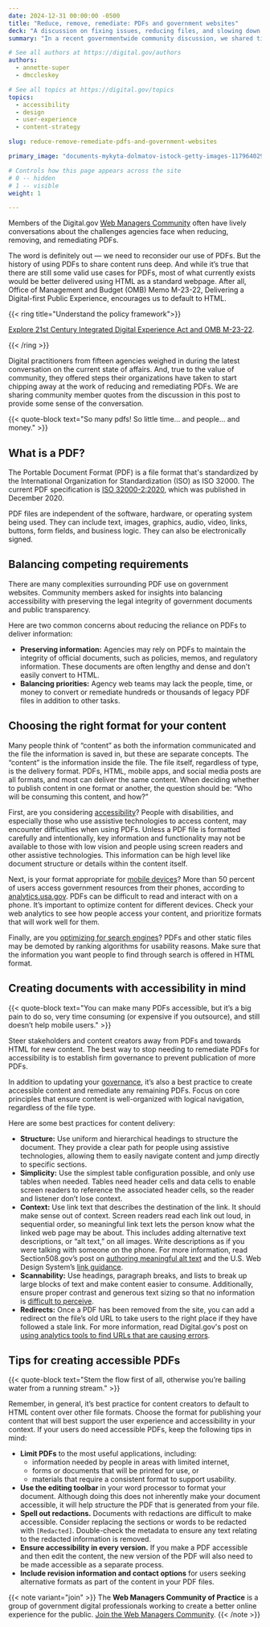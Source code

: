 ```yaml
---
date: 2024-12-31 00:00:00 -0500
title: "Reduce, remove, remediate: PDFs and government websites"
deck: "A discussion on fixing issues, reducing files, and slowing down production of PDFs for better access to information."
summary: "In a recent governmentwide community discussion, we shared tips to remediate the use of PDFs on government websites, focusing on balancing needs, choosing formats, starting fixes, and ensuring documents are accessible for everyone."

# See all authors at https://digital.gov/authors
authors:
  - annette-super
  - dmccleskey

# See all topics at https://digital.gov/topics
topics:
  - accessibility
  - design
  - user-experience
  - content-strategy

slug: reduce-remove-remediate-pdfs-and-government-websites

primary_image: "documents-mykyta-dolmatov-istock-getty-images-1179640294"

# Controls how this page appears across the site
# 0 -- hidden
# 1 -- visible
weight: 1

---
```


Members of the Digital.gov [Web Managers Community](https://digital.gov/communities/web-content-managers/) often have lively conversations about the challenges agencies face when reducing, removing, and remediating PDFs. 

The word is definitely out — we need to reconsider our use of PDFs. But the history of using PDFs to share content runs deep. And while it’s true that there are still some valid use cases for PDFs, most of what currently exists would be better delivered using HTML as a standard webpage.  After all, Office of Management and Budget (OMB) Memo M-23-22, Delivering a Digital-first Public Experience, encourages us to default to HTML.

{{< ring title="Understand the policy framework">}}

[Explore 21st Century Integrated Digital Experience Act and OMB M-23-22](https://digital.gov/resources/delivering-digital-first-public-experience/).

{{< /ring >}}

Digital practitioners from fifteen agencies weighed in during the latest conversation on the current state of affairs. And, true to the value of community, they offered steps their organizations have taken to start chipping away at the work of reducing and remediating PDFs. We are sharing community member quotes from the discussion in this post to provide some sense of the conversation.

{{< quote-block text="So many pdfs! So little time… and people… and money." >}}

## What is a PDF?

The Portable Document Format (PDF) is a file format that's standardized by the International Organization for Standardization (ISO) as ISO 32000. The current PDF specification is [ISO 32000-2:2020](https://www.loc.gov/preservation/digital/formats/fdd/fdd000474.shtml), which was published in December 2020. 

PDF files are independent of the software, hardware, or operating system being used. They can include text, images, graphics, audio, video, links, buttons, form fields, and business logic. They can also be electronically signed. 

## Balancing competing requirements

There are many complexities surrounding PDF use on government websites. Community members asked for insights into balancing accessibility with preserving the legal integrity of government documents and public transparency. 

Here are two common concerns about reducing the reliance on PDFs to deliver information:

- **Preserving information:** Agencies may rely on PDFs to maintain the integrity of official documents, such as policies, memos, and regulatory information. These documents are often lengthy and dense and don't easily convert to HTML.
- **Balancing priorities:** Agency web teams may lack the people, time, or money to convert or remediate hundreds or thousands of legacy PDF files in addition to other tasks.

## Choosing the right format for your content

Many people think of “content” as both the information communicated and the file the information is saved in, but these are separate concepts. The “content” is the information inside the file. The file itself, regardless of type, is the delivery format. PDFs, HTML, mobile apps, and social media posts are all formats, and most can deliver the same content. When deciding whether to publish content in one format or another, the question should be: “Who will be consuming this content, and how?”

First, are you considering [accessibility](https://digital.gov/topics/accessibility/)? People with disabilities, and especially those who use assistive technologies to access content, may encounter difficulties when using PDFs. Unless a PDF file is formatted carefully and intentionally, key information and functionality may not be available to those with low vision and people using screen readers and other assistive technologies. This information can be high level like document structure or details within the content itself.

Next, is your format appropriate for [mobile devices](https://digital.gov/topics/mobile/)? More than 50 percent of users access government resources from their phones, according to [analytics.usa.gov](http://analytics.usa.gov). PDFs can be difficult to read and interact with on a phone.  It’s important to optimize content for different devices. Check your web analytics to see how people access your content, and prioritize formats that will work well for them.

Finally, are you [optimizing for search engines](https://digital.gov/topics/search-engine-optimization/)? PDFs and other static files may be demoted by ranking algorithms for usability reasons. Make sure that the information you want people to find through search is offered in HTML format.

## Creating documents with accessibility in mind 

{{< quote-block text="You can make many PDFs accessible, but it’s a big pain to do so, very time consuming (or expensive if you outsource), and still doesn’t help mobile users." >}} 

Steer stakeholders and content creators away from PDFs and towards HTML for new content. The best way to stop needing to remediate PDFs for accessibility is to establish firm governance to prevent publication of more PDFs. 

In addition to updating your [governance](https://digital.gov/resources/an-introduction-to-digital-governance/), it’s also a best practice to create accessible content and remediate any remaining PDFs. Focus on core principles that ensure content is well-organized with logical navigation, regardless of the file type. 

Here are some best practices for content delivery:

- **Structure:** Use uniform and hierarchical headings to structure the document. They provide a clear path for people using assistive technologies, allowing them to easily navigate content and jump directly to specific sections.
- **Simplicity:** Use the simplest table configuration possible, and only use tables when needed. Tables need header cells and data cells to enable screen readers to reference the associated header cells, so the reader and listener don’t lose context. 
- **Context:** Use link text that describes the destination of the link. It should make sense out of context. Screen readers read each link out loud, in sequential order, so meaningful link text lets the person know what the linked web page may be about. This includes adding alternative text descriptions, or “alt text,” on all images. Write descriptions as if you were talking with someone on the phone. For more information, read Section508.gov’s post on [authoring meaningful alt text](https://www.section508.gov/create/alternative-text/) and the U.S. Web Design System’s [link guidance](https://designsystem.digital.gov/components/link/).
- **Scannability:** Use headings, paragraph breaks, and lists to break up large blocks of text and make content easier to consume. Additionally, ensure proper contrast and generous text sizing so that no information is [difficult to perceive](https://digital.gov/resources/an-advanced-approach-to-accessibility/). 
- **Redirects:** Once a PDF has been removed from the site, you can add a redirect on the file’s old URL to take users to the right place if they have followed a stale link. For more information, read Digital.gov's post on [using analytics tools to find URLs that are causing errors](https://digital.gov/2020/10/27/zero-pageviews-is-your-goal-finding-problem-pages-with-website-analytics/).

## Tips for creating accessible PDFs

{{< quote-block text="Stem the flow first of all, otherwise you’re bailing water from a running stream." >}} 

Remember, in general, it’s best practice for content creators to default to HTML content over other file formats. Choose the format for publishing your content that will best support the user experience and accessibility in your context. If your users do need accessible PDFs, keep the following tips in mind:

- **Limit PDFs** to the most useful applications, including:
    - information needed by people in areas with limited internet, 
    - forms or documents that will be printed for use, or 
    - materials that require a consistent format to support usability. 
- **Use the editing toolbar** in your word processor to format your document. Although doing this does not inherently make your document accessible, it will help structure the PDF that is generated from your file.
- **Spell out redactions.** Documents with redactions are difficult to make accessible. Consider replacing the sections or words to be redacted with `[Redacted]`. Double-check the metadata to ensure any text relating to the redacted information is removed.
- **Ensure accessibility in every version.** If you make a PDF accessible and then edit the content, the new version of the PDF will also need to be made accessible as a separate process.
- **Include revision information and contact options** for users seeking alternative formats as part of the content in your PDF files.

{{< note variant="join" >}}
The **Web Managers Community of Practice** is a group of government digital professionals working to create a better online experience for the public. [Join the Web Managers Community](https://digital.gov/communities/web-content-managers/).
{{< /note >}}
